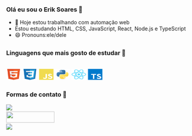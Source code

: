 ### Olá eu sou o Erik Soares 👋

- 🔭 Hoje estou trabalhando com automação web
-  Estou estudando HTML, CSS, JavaScript, React, Node.js e TypeScript
- 😄 Pronouns:ele/dele
 
 ##
 
 ### Linguagens que mais gosto de estudar 🌱
 
 
  <div style="display: inline_block"><br>
  <img align="center" alt="Erik-HTML" height="30" width="40" src="https://raw.githubusercontent.com/devicons/devicon/master/icons/html5/html5-original.svg">
  <img align="center" alt="Erik-CSS" height="30" width="40" src="https://raw.githubusercontent.com/devicons/devicon/master/icons/css3/css3-original.svg">
  <img align="center" alt="Erik-Js" height="30" width="40" src="https://raw.githubusercontent.com/devicons/devicon/master/icons/javascript/javascript-plain.svg">
  <img align="center" alt="Erik-Python" height="30" width="40" src="https://raw.githubusercontent.com/devicons/devicon/master/icons/python/python-original.svg">
  <img align="center" alt="Erik-React" height="30" width="40" src="https://raw.githubusercontent.com/devicons/devicon/master/icons/react/react-original.svg">
  <img align="center" alt="Erik-Ts" height="30" width="40" src="https://raw.githubusercontent.com/devicons/devicon/master/icons/typescript/typescript-plain.svg">
</div>


##

### Formas de contato 👋

<div> 
  <a href="https://instagram.com/eerik_soares" target="_blank">
  <img src="https://img.shields.io/badge/-Instagram-%23E4405F?style=for-the-badge&logo=instagram&logoColor=white" target="_blank" width = "130px"></a> 
  <br>
  <a href = "mailto:eriksoares1678@gmail.com">
  <img src="https://img.shields.io/badge/-Gmail-%23333?style=for-the-badge&logo=gmail&logoColor=white" target="_blank" width = "130px" height = "30px"></a>
  <br>
  <a href="https://www.linkedin.com/in/erik-soares16" target="_blank">
  <img src="https://img.shields.io/badge/-LinkedIn-%230077B5?style=for-the-badge&logo=linkedin&logoColor=white" target="_blank" width = "130px"></a> 
 
 
</div>
